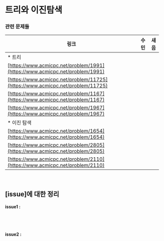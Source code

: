 
# 트리와 이진탐색

### 관련 문제들

| 링크 | 수민 | 새음  |
|--|--|--|
| * 트리|||
|[https://www.acmicpc.net/problem/1991](https://www.acmicpc.net/problem/1991)|||
 | [https://www.acmicpc.net/problem/11725](https://www.acmicpc.net/problem/11725)|||
| [https://www.acmicpc.net/problem/1167](https://www.acmicpc.net/problem/1167)|||
| [https://www.acmicpc.net/problem/1967](https://www.acmicpc.net/problem/1967)|||
| * 이진 탐색|||
| [https://www.acmicpc.net/problem/1654](https://www.acmicpc.net/problem/1654)|||
| [https://www.acmicpc.net/problem/2805](https://www.acmicpc.net/problem/2805)|||
| [https://www.acmicpc.net/problem/2110](https://www.acmicpc.net/problem/2110)|||
   

<br>

## [issue]에 대한 정리

#### issue1 : 
<br>
<br>

#### issue2 : 
   

